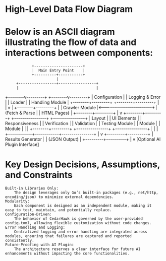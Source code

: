 High-Level Data Flow Diagram
====
# Below is an ASCII diagram illustrating the flow of data and interactions between components:

                +----------------------+
                |  Main Entry Point    |
                +----------+-----------+
                           |
         +-----------------+-----------------+
         |                                   |
+--------v---------+                +--------v---------+
| Configuration    |                | Logging & Error  |
| Loader           |                | Handling Module  |
+--------+---------+                +--------+---------+
         |                                   |
         v                                   |
+--------+---------+                         |
|  Crawler Module  |<------------------------+
| (Fetch & Parse   |
| HTML Pages)      |
+--------+---------+
         |
         v
+--------+---------+   +----------------+   +----------------+
| Layout           |   | UI Elements    |   | Responsiveness |
| Verification     |   | Validation     |   | Testing Module |
| Module           |   | Module         |   |                |
+--------+---------+   +----------------+   +----------------+
         |                         |                |
         +------------+------------+----------------+
                      |
                      v
            +---------+----------+
            |  Results Generator |
            | (JSON Output)      |
            +---------+----------+
                      |
                      v
          [Optional AI Plugin Interface]

# Key Design Decisions, Assumptions, and Constraints

    Built-in Libraries Only:
        The design leverages only Go’s built-in packages (e.g., net/http, encoding/json) to minimize external dependencies.
    Modularity:
        Each component is designed as an independent module, making it easy to test, maintain, and potentially replace.
    Configuration-Driven:
        The behavior of CedarHawk is governed by the user-provided config.toml, allowing flexible customization without code changes.
    Error Handling and Logging:
        Centralized logging and error handling are integrated across modules, ensuring that failures are captured and reported consistently.
    Future-Proofing with AI Plugin:
        The architecture reserves a clear interface for future AI enhancements without impacting the core functionalities.
